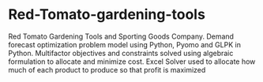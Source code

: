 # Red-Tomato-gardening-tools
Red Tomato Gardening Tools and Sporting Goods Company. Demand forecast optimization problem model using Python, Pyomo and GLPK in Python. Multifactor objectives and constraints solved using algebraic formulation to allocate and minimize cost.   Excel Solver used to allocate how much of each product to produce so that profit is maximized

